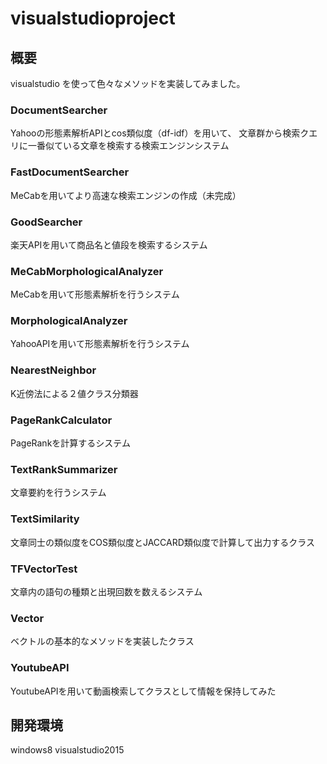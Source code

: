# visualstudioproject
## 概要
visualstudio を使って色々なメソッドを実装してみました。

### DocumentSearcher
Yahooの形態素解析APIとcos類似度（df-idf）を用いて、
文章群から検索クエリに一番似ている文章を検索する検索エンジンシステム

### FastDocumentSearcher
MeCabを用いてより高速な検索エンジンの作成（未完成）

### GoodSearcher
楽天APIを用いて商品名と値段を検索するシステム

### MeCabMorphologicalAnalyzer
MeCabを用いて形態素解析を行うシステム

### MorphologicalAnalyzer
YahooAPIを用いて形態素解析を行うシステム

### NearestNeighbor
K近傍法による２値クラス分類器

### PageRankCalculator
PageRankを計算するシステム

### TextRankSummarizer
文章要約を行うシステム

### TextSimilarity
文章同士の類似度をCOS類似度とJACCARD類似度で計算して出力するクラス

### TFVectorTest
文章内の語句の種類と出現回数を数えるシステム

### Vector
ベクトルの基本的なメソッドを実装したクラス

### YoutubeAPI
YoutubeAPIを用いて動画検索してクラスとして情報を保持してみた

## 開発環境
windows8
visualstudio2015
